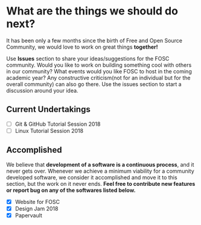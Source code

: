 # What are the things we should do next?
It has been only a few months since the birth of Free and Open Source Community, we would love to work on great things __together!__ 
  
Use __Issues__ section to share your ideas/suggestions for the FOSC community. Would you like to work on building something cool with others in our community? What events would you like FOSC to host in the coming academic year? Any constructive criticism(not for an individual but for the overall community) can also go there. Use the issues section to start a discussion around your idea.

## Current Undertakings
- [ ] Git & GitHub Tutorial Session 2018
- [ ] Linux Tutorial Session 2018

## Accomplished
We believe that __development of a software is a continuous process__, and it never gets over. Whenever we achieve a minimum viability for a community developed software, we consider it accomplished and move it to this section, but the work on it never ends. __Feel free to contribute new features or report bug on any of the softwares listed below.__

- [x] Website for FOSC
- [x] Design Jam 2018
- [x] Papervault
